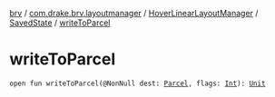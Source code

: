 [brv](../../../index.md) / [com.drake.brv.layoutmanager](../../index.md) / [HoverLinearLayoutManager](../index.md) / [SavedState](index.md) / [writeToParcel](./write-to-parcel.md)

# writeToParcel

`open fun writeToParcel(@NonNull dest: `[`Parcel`](https://developer.android.com/reference/android/os/Parcel.html)`, flags: `[`Int`](https://kotlinlang.org/api/latest/jvm/stdlib/kotlin/-int/index.html)`): `[`Unit`](https://kotlinlang.org/api/latest/jvm/stdlib/kotlin/-unit/index.html)
